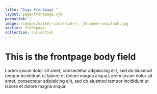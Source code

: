 ```yaml
---
title: "Sage Frontpage "
layout: page/frontpage.njk
permalink: /
image: /images/maikel-oosterink-n_-j5nounwe-unsplash.jpg
section: frontpage
collection: collection
---
```


# This is the frontpage body field

Lorem ipsum dolor sit amet, consectetur adipisicing elit, sed do eiusmod tempor incididunt ut labore et dolore magna aliqua.Lorem ipsum dolor sit amet, consectetur adipisicing elit, sed do eiusmod tempor incididunt ut labore et dolore magna aliqua.
